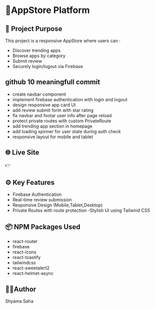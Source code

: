 # 📱AppStore Platform

## 🎯 Project Purpose
This project is a responsive AppStore where users can :

- Discover trending apps
- Browse apps by category
- Submit review
- Securely login/logout via Firebase


##  github 10 meaningfull commit 
* create navbar component
* implement firebase authentication with login and logout
* design responsive app card UI
* add review submit form with star rating
* fix navbar and footar user info after page reload
* protect private routes with custom PrivateRoute
* add trending app section in homepage
* add loading spinner for user state during auth check
* responsive layout for mobile and tablet

## 🌐 Live Site 
👉 

## ⚙️ Key Features
- Firebase Authentication
- Real-time review submission
- Responsive Design (Mobile,Tablet,Desktop)
- Private Routes with route protection
-Stylish UI using Tailwind CSS

## 📦 NPM Packages Used
- react-router
- firebase
- react-icons
- react-toastify
- tailwindcss
- react-sweetalert2
- react-helmet-async

## 👩‍💻Author
Shyama Saha


